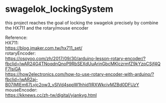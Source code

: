 # swagelok_lockingSystem
this project reaches the goal of locking the swagelok precisely by combine the HX711 and the rotary/mouse encoder  
  
Reference:  
  HX711:  
    https://blog.jmaker.com.tw/hx711_set/  
  rotaryEncoder:  
    https://osoyoo.com/zh/2017/09/30/arduino-lesson-rotary-encoder/?fbclid=IwAR24G4TNoqdnQnoP9RbSEXdUuArinGbcMKlczrmfZ9kYzpCSjf4QF7IsiGA  
    https://how2electronics.com/how-to-use-rotary-encoder-with-arduino/?fbclid=IwAR2aj-B07iMlEm67Lyjc2ow3_ySIVd4sppW1hhid1IRXWkcjvMZBd0DFUzY  
  mouseEncoder:  
    https://kknews.cc/zh-tw/digital/yjankyg.html  

